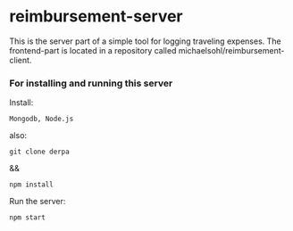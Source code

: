 # reimbursement-server

This is the server part of a simple tool for logging traveling expenses. The frontend-part is located in a repository called michaelsohl/reimbursement-client.

### For installing and running this server

Install:
```
Mongodb, Node.js
```

also:
```
git clone derpa
```
&& 
```
npm install
```

Run the server:
```
npm start
